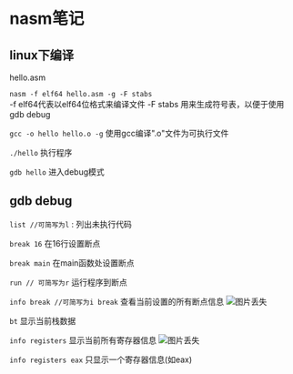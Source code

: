 # nasm笔记

## linux下编译
hello.asm  

<code>nasm -f elf64 hello.asm -g -F stabs</code>  
-f elf64代表以elf64位格式来编译文件
-F stabs 用来生成符号表，以便于使用gdb debug

<code>gcc -o hello hello.o -g</code>
使用gcc编译".o"文件为可执行文件

<code>./hello</code>
执行程序  

<code>gdb hello</code>
进入debug模式  

## gdb debug
<code>list  //可简写为l</code> : 列出未执行代码

<code>break 16</code>  在16行设置断点

<code>break main</code>  在main函数处设置断点

<code>run // 可简写为r</code>  运行程序到断点

<code>info break //可简写为i break</code>  查看当前设置的所有断点信息
![图片丢失]("https://github.com/waxnkw/OScourse/tree/master/resource/img/breakInfo")

<code>bt</code>  显示当前栈数据

<code>info registers</code>  显示当前所有寄存器信息
![图片丢失]("https://github.com/waxnkw/OScourse/tree/master/resource/img/registersInfo")

<code>info registers eax</code>  只显示一个寄存器信息(如eax)
